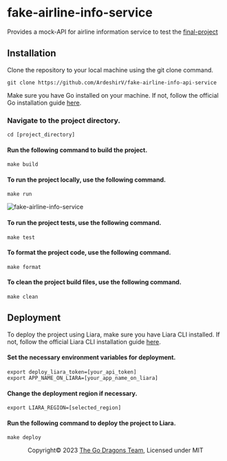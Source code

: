 # fake-airline-info-service
Provides a mock-API for airline information service to test the [final-project](https://github.com/the-go-dragons/final-project)

## Installation
Clone the repository to your local machine using the git clone command.
```
git clone https://github.com/ArdeshirV/fake-airline-info-api-service
```
Make sure you have Go installed on your machine. If not, follow the official Go installation guide [here](https://golang.org/doc/install).

### Navigate to the project directory.
```cd [project_directory]```

#### Run the following command to build the project.
```make build```

#### To run the project locally, use the following command.
```make run```

![fake-airline-info-service](https://github.com/the-go-dragons/fake-airline-info-api-service/blob/main/img/app.png)

#### To run the project tests, use the following command.
```make test```

#### To format the project code, use the following command.
```make format```

#### To clean the project build files, use the following command.
```make clean```


## Deployment
To deploy the project using Liara, make sure you have Liara CLI installed. If not, follow the official Liara CLI installation guide [here](https://docs.liara.ir/cli).

#### Set the necessary environment variables for deployment.
```
export deploy_liara_token=[your_api_token]
export APP_NAME_ON_LIARA=[your_app_name_on_liara]
```

#### Change the deployment region if necessary.
```export LIARA_REGION=[selected_region]```

#### Run the following command to deploy the project to Liara.
```make deploy```


<p style="text-align: center; width: 100%; ">Copyright&copy; 2023 <a href="https://github.com/the-go-dragons">The Go Dragons Team</a>, Licensed under MIT</p>
